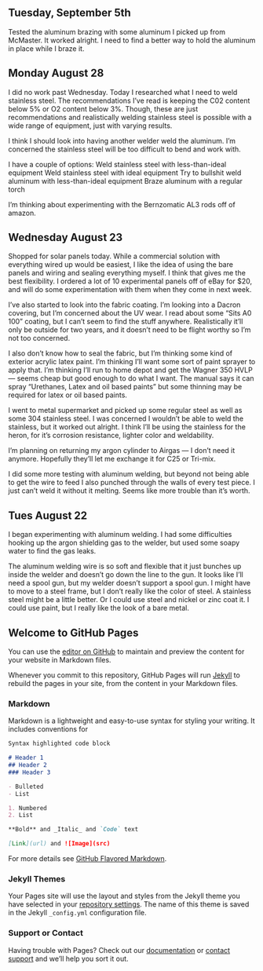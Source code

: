 ## Tuesday, September 5th

Tested the aluminum brazing with some aluminum I picked up from McMaster. It worked alright. I need to find a better way to hold the aluminum in place while I braze it. 

## Monday August 28

I did no work past Wednesday. Today I researched what I need to weld stainless steel. The recommendations I’ve read is keeping the C02 content below 5% or O2 content below 3%. Though, these are just recommendations and realistically welding stainless steel is possible with a wide range of equipment, just with varying results. 

I think I should look into having another welder weld the aluminum. I’m concerned the stainless steel will be too difficult to bend and work with. 

I have a couple of options:
Weld stainless steel with less-than-ideal equipment
Weld stainless steel with ideal equipment 
Try to bullshit weld aluminum with less-than-ideal equipment
Braze aluminum with a regular torch

I’m thinking about experimenting with the Bernzomatic AL3 rods off of amazon.  

## Wednesday August 23

Shopped for solar panels today. While a commercial solution with everything wired up would be easiest, I like the idea of using the bare panels and wiring and sealing everything myself. I think that gives me the best flexibility. I ordered a lot of 10 experimental panels off of eBay for $20, and will do some experimentation with them when they come in next week. 

I’ve also started to look into the fabric coating. I’m looking into a Dacron covering, but I’m concerned about the UV wear. I read about some “Sits A0 100” coating, but I can’t seem to find the stuff anywhere. Realistically it’ll only be outside for two years, and it doesn’t need to be flight worthy so I’m not too concerned. 

I also don’t know how to seal the fabric, but I’m thinking some kind of exterior acrylic latex paint. I’m thinking I’ll want some sort of paint sprayer to apply that. I’m thinking I’ll run to home depot and get the Wagner 350 HVLP — seems cheap but good enough to do what I want. The manual says it can spray “Urethanes, Latex and oil based paints” but some thinning may be required for latex or oil based paints. 

I went to metal supermarket and picked up some regular steel as well as some 304 stainless steel. I was concerned I wouldn’t be able to weld the stainless, but it worked out alright. I think I’ll be using the stainless for the heron, for it’s corrosion resistance, lighter color and weldability. 

I’m planning on returning my argon cylinder to Airgas — I don’t need it anymore. Hopefully they’ll let me exchange it for C25 or Tri-mix. 

I did some more testing with aluminum welding, but beyond not being able to get the wire to feed I also punched through the walls of every test piece. I just can’t weld it without it melting. Seems like more trouble than it’s worth. 

## Tues August 22

I began experimenting with aluminum welding. I had some difficulties hooking up the argon shielding gas to the welder, but used some soapy water to find the gas leaks. 

The aluminum welding wire is so soft and flexible that it just bunches up inside the welder and doesn’t go down the line to the gun. It looks like I’ll need a spool gun, but my welder doesn’t support a spool gun. I might have to move to a steel frame, but I don’t really like the color of steel. A stainless steel might be a little better. Or I could use steel and nickel or zinc coat it. I could use paint, but I really like the look of a bare metal. 


## Welcome to GitHub Pages

You can use the [editor on GitHub](https://github.com/Beauma/TheHeron/edit/gh-pages/README.md) to maintain and preview the content for your website in Markdown files.

Whenever you commit to this repository, GitHub Pages will run [Jekyll](https://jekyllrb.com/) to rebuild the pages in your site, from the content in your Markdown files.

### Markdown

Markdown is a lightweight and easy-to-use syntax for styling your writing. It includes conventions for

```markdown
Syntax highlighted code block

# Header 1
## Header 2
### Header 3

- Bulleted
- List

1. Numbered
2. List

**Bold** and _Italic_ and `Code` text

[Link](url) and ![Image](src)
```

For more details see [GitHub Flavored Markdown](https://guides.github.com/features/mastering-markdown/).

### Jekyll Themes

Your Pages site will use the layout and styles from the Jekyll theme you have selected in your [repository settings](https://github.com/Beauma/TheHeron/settings). The name of this theme is saved in the Jekyll `_config.yml` configuration file.

### Support or Contact

Having trouble with Pages? Check out our [documentation](https://help.github.com/categories/github-pages-basics/) or [contact support](https://github.com/contact) and we’ll help you sort it out.
